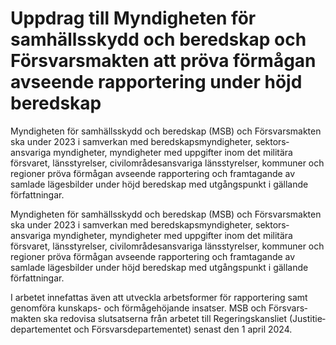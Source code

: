 # Uppdrag till Myndigheten för samhällsskydd och beredskap och Försvarsmakten att pröva förmågan avseende rapportering under höjd beredskap

Myndigheten för samhälls­skydd och beredskap (MSB) och Försvars­makten ska under 2023 i samverkan med bereds­kaps­myndig­heter, sektors­ansvariga myndig­heter, myndig­heter med upp­gifter inom det militära försvaret, läns­styrelser, civil­områdes­ansvariga läns­styrelser, kommuner och regioner pröva förmågan avseende rapportering och fram­tagande av samlade
läges­bilder under höjd bered­skap med utgångs­punkt i gällande författ­ningar.

Myndigheten för samhälls­skydd och beredskap (MSB) och Försvars­makten ska under 2023 i samverkan med bereds­kaps­myndig­heter, sektors­ansvariga myndig­heter, myndig­heter med upp­gifter inom det militära försvaret, läns­styrelser, civil­områdes­ansvariga läns­styrelser, kommuner och regioner pröva förmågan avseende rapportering och fram­tagande av samlade
läges­bilder under höjd bered­skap med utgångs­punkt i gällande författ­ningar.

I arbetet innefattas även att utveckla arbets­former för rappor­tering samt genom­föra kunskaps- och förmåge­höjande insatser. MSB och Försvars­makten ska redovisa slut­satserna från arbetet till Regerings­kansliet (Justitie­departe­mentet och Försvars­departe­mentet) senast den 1 april 2024.
